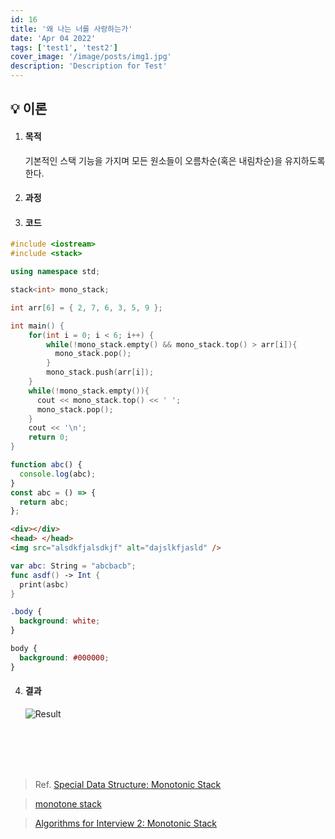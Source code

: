```yaml
---
id: 16
title: '왜 나는 너를 사랑하는가'
date: 'Apr 04 2022'
tags: ['test1', 'test2']
cover_image: '/image/posts/img1.jpg'
description: 'Description for Test'
---
```


## 💡 이론

1. #### 목적

   기본적인 스택 기능을 가지며 모든 원소들이 오름차순(혹은 내림차순)을 유지하도록 한다.

2. #### 과정

3. #### 코드

```cpp
#include <iostream>
#include <stack>

using namespace std;

stack<int> mono_stack;

int arr[6] = { 2, 7, 6, 3, 5, 9 };

int main() {
    for(int i = 0; i < 6; i++) {
        while(!mono_stack.empty() && mono_stack.top() > arr[i]){
          mono_stack.pop();
        }
        mono_stack.push(arr[i]);
    }
    while(!mono_stack.empty()){
      cout << mono_stack.top() << ' ';
      mono_stack.pop();
    }
    cout << '\n';
    return 0;
}
```

```javascript
function abc() {
  console.log(abc);
}
const abc = () => {
  return abc;
};
```

```html
<div></div>
<head> </head>
<img src="alsdkfjalsdkjf" alt="dajslkfjasld" />
```

```swift
var abc: String = "abcbacb";
func asdf() -> Int {
  print(asbc)
}
```

```css
.body {
  background: white;
}

body {
  background: #000000;
}
```

4. #### 결과
   ![Result](https://images.velog.io/images/ung7497/post/13ada08e-2981-4fe2-a8dc-c1488f00e253/%EC%8A%A4%ED%81%AC%EB%A6%B0%EC%83%B7%202021-12-20%20%EC%98%A4%ED%9B%84%2010.59.09.png)

<br>
<br>
<br>
<br>

> Ref.
> [Special Data Structure: Monotonic Stack](https://labuladong.gitbook.io/algo-en/ii.-data-structure/monotonicstack)

> [monotone stack](https://justicehui.github.io/medium-algorithm/2019/01/01/monotoneStack/)

> [Algorithms for Interview 2: Monotonic Stack](https://medium.com/techtofreedom/algorithms-for-interview-2-monotonic-stack-462251689da8)

